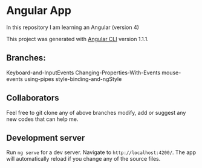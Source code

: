# Angular App

In this repository I am learning an Angular (version 4)

This project was generated with [Angular CLI](https://github.com/angular/angular-cli) version 1.1.1.

## Branches:

Keyboard-and-InputEvents 
Changing-Properties-With-Events
mouse-events 
using-pipes
style-binding-and-ngStyle

## Collaborators

Feel free to git clone any of above branches modify, add or suggest any new codes that can help me.

## Development server

Run `ng serve` for a dev server. Navigate to `http://localhost:4200/`. The app will automatically reload if you change any of the source files.
